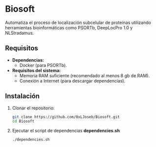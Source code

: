# Biosoft
Automatiza el proceso de localización subcelular de proteínas utilizando herramientas bioinformáticas como PSORTb, DeepLocPro 1.0 y NLStradamus.
## Requisitos
- **Dependencias:**
  - Docker (para PSORTb).
- **Requisitos del sistema:**
  - Memoria RAM suficiente (recomendado al menos 8 gb de RAM).
  - Conexión a Internet (para descargar dependencias).

## Instalación
1. Clonar el repositorio:
   ```bash
   git clone https://github.com/0xLJoseb/Biosoft.git
   cd Biosoft
2. Ejecutar el script de dependencias **dependencies.sh** 
   ```bash
   ./dependencies.sh
